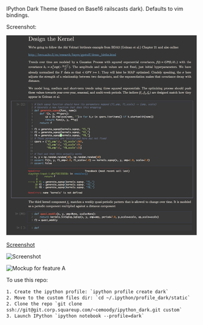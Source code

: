 IPython Dark Theme (based on Base16 railscasts dark). Defaults to vim bindings.

Screenshot:

![Screenshot](/screenshot.png)


[Screenshot](http://i.imgur.com/bZCMYQg.png)

![Screenshot](http://i.imgur.com/bZCMYQg.png)

[MockupA]: http://monosnap.com/image/bOcxxxxLGF.png "Screenshot of Feature A mockup"

![Mockup for feature A][MockupA]

To use this repo:

    1. Create the ipython profile: `ipython profile create dark`
    2. Move to the custom files dir: `cd ~/.ipython/profile_dark/static`
    2. Clone the repo `git clone ssh://git@git.corp.squareup.com/~cemoody/ipython_dark.git custom`
    3. Launch IPython `ipython notebook --profile=dark`

